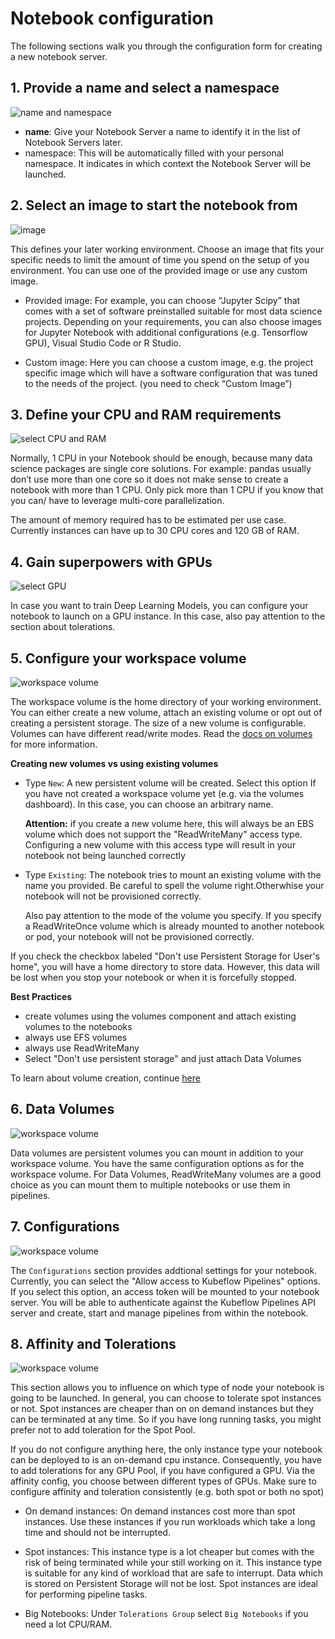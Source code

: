 # Notebook configuration

The following sections walk you through the configuration form for creating
a new notebook server.

## 1. Provide a name and select a namespace

![name and namespace](/img/notebooks/name.png)

-   **name**: Give your Notebook Server a name to identify it in the list of 
    Notebook Servers later.
-   namespace: This will be automatically filled with your personal 
    namespace. It indicates in which context the Notebook Server will be
    launched.

## 2. Select an image to start the notebook from

![image](/img/notebooks/image.png)

This defines your later working environment. Choose an image that fits your
specific needs to limit the amount of time you spend on the setup of you
environment. You can use one of the provided image or use any custom image.

-   Provided image: For example, you can choose “Jupyter Scipy” that comes 
    with a set of software preinstalled suitable for most data science 
    projects. Depending on your requirements, you can also choose images
    for Jupyter Notebook with additional configurations (e.g. Tensorflow 
    GPU), Visual Studio Code or R Studio.

-   Custom image: Here you can choose a custom image, e.g. the project 
    specific image which will have a software configuration that was tuned
    to the needs of the project. (you need to check “Custom Image”)

## 3. Define your CPU and RAM requirements

![select CPU and RAM](/img/notebooks/select-cpu-and-ram.png)

Normally, 1 CPU in your Notebook should be enough, because many data 
science packages are single core solutions. For example: pandas usually 
don’t use more than one core so it does not make sense to create a notebook
with more than 1 CPU. Only pick more than 1 CPU if you know that you can/
have to leverage multi-core parallelization.

The amount of memory required has to be estimated per use case. Currently
instances can have up to 30 CPU cores and 120 GB of RAM.

## 4. Gain superpowers with GPUs

![select GPU](/img/notebooks/select-gpu.png)

In case you want to train Deep Learning Models, you can configure your 
notebook to launch on a GPU instance. In this case, also pay attention to
the section about tolerations.

## 5. Configure your workspace volume

![workspace volume](/img/notebooks/workspace-volume.png)

The workspace volume is the home directory of your working environment.
You can either create a new volume, attach an existing volume or opt out
of creating a persistent storage. The size of a new volume is configurable.
Volumes can have different read/write modes. Read the
[docs on volumes](../volumes/volumes.md) for more information.

**Creating new volumes vs using existing volumes**

-   Type `New`: A new persistent volume will be created. Select this option
    If you have not created a workspace volume yet (e.g. via the volumes 
    dashboard). In this case, you can choose an arbitrary name. 
    
    **Attention:** if you create a new volume here, this will always be an EBS 
    volume which does not support the "ReadWriteMany" access type. Configuring
    a new volume with this access type will result in your notebook not being
    launched correctly
    
-   Type `Existing`: The notebook tries to mount an existing volume with 
    the name you provided. Be careful to spell the volume right.Otherwhise 
    your notebook will not be provisioned correctly. 
    
    Also pay attention to the mode of the volume you specify. If you 
    specify a ReadWriteOnce volume which is already mounted to another 
    notebook or pod, your notebook will not be provisioned correctly.

If you check the checkbox labeled "Don't use Persistent Storage for User's
home", you will have a home directory to store data. However, this data
will be lost when you stop your notebook or when it is forcefully stopped.

**Best Practices**

-   create volumes using the volumes component and attach existing volumes to
    the notebooks
-   always use EFS volumes
-   always use ReadWriteMany
-   Select "Don't use persistent storage" and just attach Data Volumes

To learn about volume creation, continue [here](../volumes/volumes.md)

## 6. Data Volumes

![workspace volume](/img/notebooks/data-volume.png)

Data volumes are persistent volumes you can mount in addition to your
workspace volume. You have the same configuration options as for the
workspace volume. For Data Volumes, ReadWriteMany volumes are a good
choice as you can mount them to multiple notebooks or use them in
pipelines.

## 7. Configurations<a name="configurations"></a>

![workspace volume](/img/notebooks/configurations.png)

The `Configurations` section provides addtional settings for your notebook.
Currently, you can select the "Allow access to Kubeflow Pipelines" options.
If you select this option, an access token will be mounted to your notebook
server. You will be able to authenticate against the Kubeflow Pipelines
API server and create, start and manage pipelines from within the notebook. 

## 8. Affinity and Tolerations

![workspace volume](/img/notebooks/tolerations.png)

This section allows you to influence on which type of node your notebook
is going to be launched. In general, you can choose to tolerate spot 
instances or not. Spot instances are cheaper than on on demand instances
but they can be terminated at any time. So if you have long running tasks,
you might prefer not to add toleration for the Spot Pool.

If you do not configure anything here, the only instance type your notebook
can be deployed to is an on-demand cpu instance. Consequently, you have to
add tolerations for any GPU Pool, if you have configured a GPU. Via the
affinity config, you choose between different types of GPUs. Make sure to
configure affinity and toleration consistently (e.g. both spot or both no
spot)

-   On demand instances: On demand instances cost more than spot instances.
    Use these instances if you run workloads which take a long time and
    should not be interrupted.

-   Spot instances: This instance type is a lot cheaper but comes with the
    risk of being terminated while your still working on it. This instance
    type is suitable for any kind of workload that are safe to interrupt.
    Data which is stored on Persistent Storage will not be lost. Spot
    instances are ideal for performing pipeline tasks.

-   Big Notebooks: Under `Tolerations Group` select `Big Notebooks` if you need a lot CPU/RAM.
